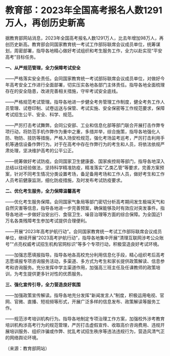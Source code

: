 

# 教育部：2023年全国高考报名人数1291万人，再创历史新高

据教育部网站消息，2023年全国高考报名人数1291万人，比去年增加98万人，再创历史新高。教育部会同国家教育统一考试工作部际联席会议成员单位，统筹谋划，周密部署，指导各地精心做好考试组织和考生服务工作，全力以赴实现“平安高考”目标任务。

**一、从严规范管理，全力保障考试安全**

——严格落实安全责任。会同国家教育统一考试部际联席会议成员单位，对做好今年高考安全工作进行全面部署，切实压实各地各部门主体责任。指导各地全面梳理存在的安全隐患，改进完善相关措施，守牢考试安全底线。

——严格规范考试管理。指导各地进一步健全考务管理工作制度，健全考务工作人员管理、试卷印制、试卷运送与保管、考试实施、安全保密等工作规范要求，保障考试招生公平、安全、科学、规范。

——严厉打击考试舞弊。会同公安部、工业和信息化部等部门联合开展打击作弊专项行动，将防范手机作弊作为重中之重，多措并举，综合施策，指导各地强化人防、物防、技防等措施，严格入场安检规范，强化考场监考巡考，严厉打击利用手机等通信设备作弊行为。对于在高考中存在作弊行为的考生和人员，将依法依规严肃处理，坚决维护高考的公平公正。

——统筹做好考试防疫。会同国家卫生健康委、国家疾控局等部门，指导各地深入总结以往经验做法，坚持科学精准防疫，精准落实“乙类乙管”等要求，完善方案预案，针对不同考生情况分类设置考场，备足备用考场和工作人员，做好考生和工作人员考前健康监测，细化防疫措施，及时发布考试防疫要求。

**二、优化考生服务，全力保障温馨高考**

——优化考生服务保障。会同国家气象局等部门密切分析高考期间发生极端天气和自然灾害等信息，指导各地进一步完善预案，确保能够及时有效应对突发事件。指导各地进一步做好治安出行、食宿卫生、噪音治理等方面的综合保障。为全国近1万名各类残障考生参加考试提供合理便利。

——开展“2023年高考护航行动”。会同国家教育统一考试工作部际联席会议成员单位，继续开展“2023高考护航行动”，指导各地集中开展“清理互联网涉考公众账号”“点亮权威考试招生机构官网标识”等多个专项行动，积极营造良好考试环境。

——加强志愿填报指导。指导各地各高校充分利用信息化手段，精心组织考后高考志愿填报专项咨询服务活动，多渠道、多方式为考生和家长提供政策解读、信息参考和咨询服务。充分发挥中学主渠道作用，加强高三班主任及任课教师的政策培训，为考生提供更多针对性的优质服务。

**三、强化宣传引导，全力营造良好氛围**

——加强政策宣传解读。指导各地充分发挥“新闻发言人”制度，积极运用电视、官网、官微、直播、短视频等形式，开展广泛多样的信息发布、政策解读等服务工作。

——规范涉考培训机构行为。指导各地制定专项治理工作方案，加强校外涉考教育培训机构涉高考行为的规范管理，严厉打击虚假宣传、收取高价咨询费用、违规开展培训服务、组织诈骗或作弊、扰乱考试招生秩序等违法违规行为，营造风清气正的网络舆论环境。

（来源：教育部网站）

